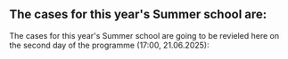 ## The cases for this year's Summer school are:

The cases for this year's Summer school are going to be revieled here on the second day of the programme (17:00, 21.06.2025): 

<!--
### Storage management
### Recommender for procurement
### social media automation n8n, make.com
### crypto AI
### share
### hunger

### 1. Forecasting the demand of pharmacutical products.  

[Case text and data...](https://github.com/Marchev-Science/case-forecasting-pharmacutical-demand)
[Solution](cases/solution1/readme.md)

### 2. Forcasting and automate trading of Crypto assets  

[Case text and data...](https://github.com/Marchev-Science/case-crypto-trader)
[Solution](cases/solution2/readme.md)  

### 3. Classification of drone radio signature.     

[Case text and data...](https://github.com/Marchev-Science/case-drone-signature-classification)
[Solution](cases/solution3/readme.md)  

### 4. Automate solution of sokoban game       

[Case text and data...](https://github.com/mpSchrader/gym-sokoban)
[Solution](cases/solution4/readme.md)  



## Delivery of the case solutions:

1. Before the deadline (13:00,30.06.2024) you should deliver the solutions by sending the link of your GitHub repo, cosisting of all required files and descriptions ([send the link here...](https://forms.gle/3Gkw4rAErSFa4tFh8) )   
2. The solution should consist of several files (4-5 max) without subfolders, at least the following:  
* Code / workflow files which could be run on some of the required software for the summer school.  
In the code or in additional files (or markdown texts) there should be:  
* sufficient documentation of the code, complete explanations / visualisations and data anaysis results to solve the case.  
* List of authors.  
* a text explaining delivered filenames with a sentance of description  
3. Code requrements  
* Submit in the correct, working file format (e.g., .R instead of .txt or .py instead of .txt)  
* The software should be self-contained - installation of all necessary libraries should be included, and if possible: define the entire working environment (environment)  
* List of library and version requirements  
* Independence from the operating system  
* Acceptable clear formatting  
* The delivered filenames should strictly follow these requirements: no cyrillic or other exotic languages or symbols, no intervals, no capital letters  
* You should not deliver anything which is not rendered or produced by your code - the code can produce it on its own. If you want to specifically showcase some data/chart/other, put them in the documentation file and describe it  
4. There could be more than one solution per team, but this has to be explained in the texts.    
5. Each team will be given about 15-20 minutes to present their solutions followed by Q&A session.  


-->


